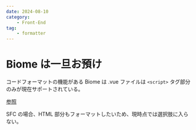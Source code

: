 ```yaml
---
date: 2024-08-10
category:
    - Front-End
tag:
    - formatter
---
```


# Biome は一旦お預け

コードフォーマットの機能がある Biome は .vue ファイルは `<script>` タグ部分のみが現在サポートされている。

[参照](https://biomejs.dev/ja/internals/language-support/#:~:text=.vue%20%E3%81%8A%E3%82%88%E3%81%B3%20.svelte%20%E3%83%95%E3%82%A1%E3%82%A4%E3%83%AB%E3%81%A7%E3%81%AF%E3%80%81%3Cscript%3E%E3%82%BF%E3%82%B0%E9%83%A8%E5%88%86%E3%81%AE%E3%81%BF%E3%81%8C%E3%82%B5%E3%83%9D%E3%83%BC%E3%83%88%E3%81%95%E3%82%8C%E3%81%A6%E3%81%84%E3%81%BE%E3%81%99%E3%80%82)

SFC の場合、HTML 部分もフォーマットしたいため、現時点では選択肢に入らない。